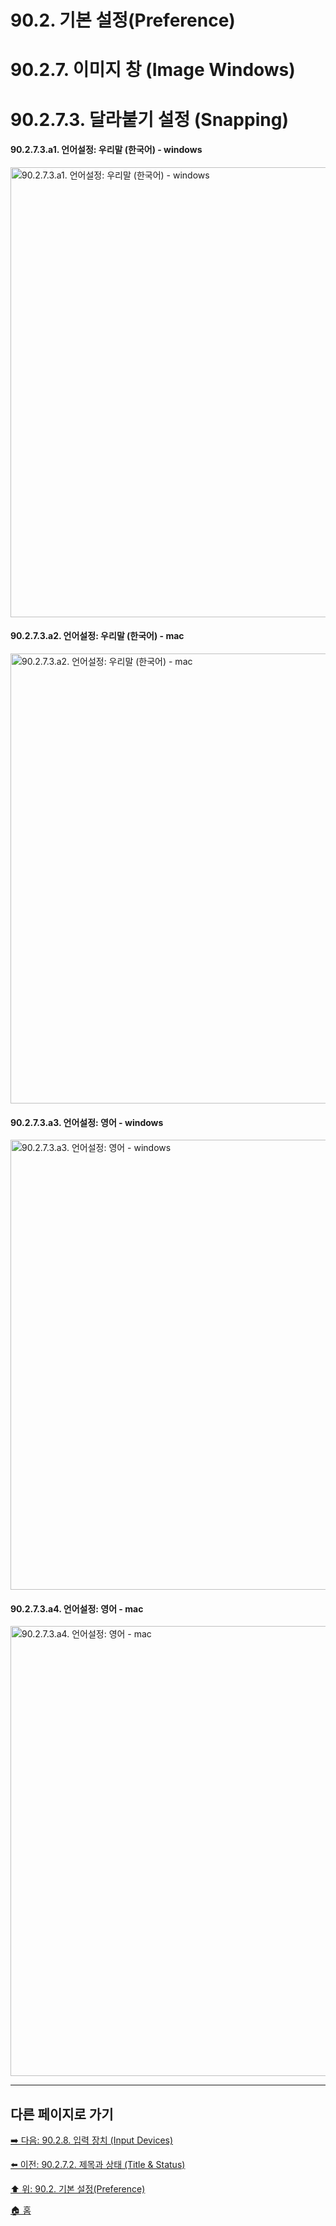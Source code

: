 # 90.2. 기본 설정(Preference)
# 90.2.7. 이미지 창 (Image Windows)
# 90.2.7.3. 달라붙기 설정 (Snapping)

#### 90.2.7.3.a1. 언어설정: 우리말 (한국어) - windows

<img width="720" alt="90.2.7.3.a1. 언어설정: 우리말 (한국어) - windows" src="https://github.com/wonder13662/gimp/assets/15767104/243f9f64-c81a-4452-88d8-c3cb1d09365a">

#### 90.2.7.3.a2. 언어설정: 우리말 (한국어) - mac

<img width="720" alt="90.2.7.3.a2. 언어설정: 우리말 (한국어) - mac" src="https://github.com/wonder13662/gimp/assets/15767104/065912ad-5f92-4e86-93f0-1bd7e62be7f3">

#### 90.2.7.3.a3. 언어설정: 영어 - windows

<img width="720" alt="90.2.7.3.a3. 언어설정: 영어 - windows" src="https://github.com/wonder13662/gimp/assets/15767104/426217da-f8bd-4cbf-9f51-6983bfcf3a12">

#### 90.2.7.3.a4. 언어설정: 영어 - mac

<img width="720" alt="90.2.7.3.a4. 언어설정: 영어 - mac" src="https://github.com/wonder13662/gimp/assets/15767104/76833b7c-e75f-4d31-986c-cd2bf7ef1c65">

***

## 다른 페이지로 가기

[➡️ 다음: 90.2.8. 입력 장치 (Input Devices)](./90-02-08-input-device.md)

[⬅️ 이전: 90.2.7.2. 제목과 상태 (Title & Status)](./90-02-07-image-windowx-02-title-n-status.md)

[⬆️ 위: 90.2. 기본 설정(Preference)](./90-02-00-preference.md)

[🏠 홈](./00-home.md)
